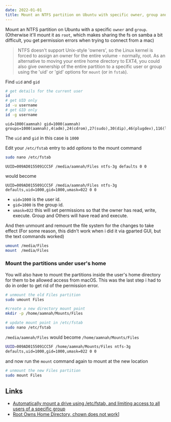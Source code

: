```yaml
---
date: 2022-01-01
title: Mount an NTFS partition on Ubuntu with specific owner, group and permissions
---
```


Mount an NTFS partition on Ubuntu with a specific `owner` and `group`. (Otherwise it'll mount it as `root`, which makes sharing the fs on samba a bit difficult, you get permission errors when trying to connect from a mac)

> NTFS doesn't support Unix-style 'owners', so the Linux kernel is forced to assign an owner for the entire volume - normally, root. As an alternative to moving your entire home directory to EXT4, you could also give ownership of the entire partition to a specific user or group using the 'uid' or 'gid' options for `mount` (or in `fstab`).

Find `uid` and `gid`

```bash
# get details for the current user
id
# get UID only
id -u username
# get GID only
id -g username
```

```
uid=1000(aamnah) gid=1000(aamnah) groups=1000(aamnah),4(adm),24(cdrom),27(sudo),30(dip),46(plugdev),116(lpadmin),126(sambashare),128(kvm),130(libvirt),138(docker)
```

The `uid` and `gid` in this case is `1000`

Edit your `/etc/fstab` entry to add _options_ to the mount command

```bash
sudo nano /etc/fstab
```

```
UUID=009AD0155091CC5F /media/aamnah/Files ntfs-3g defaults 0 0
```

would become

```
UUID=009AD0155091CC5F /media/aamnah/Files ntfs-3g
defaults,uid=1000,gid=1000,umask=022 0 0
```

- `uid=1000` is the user id.
- `gid=1000` is the group id.
- `umask=022` this will set permissions so that the owner has read, write, execute. Group and Others will have read and execute.

And then unmount and remount the file system for the changes to take effect (For some reason, this didn't work when i did it via gparted GUI, but the text commands worked)

```bash
umount /media/Files
mount  /media/Files
```

### Mount the partitions under user's home

You will also have to mount the partitions inside the user's home directory for them to be allowed access from macOS. This was the last step i had to do in order to get rid of the permission error.

```bash
# unmount the old Files partition
sudo umount Files

#create a new directory mount point
mkdir -p /home/aamnah/Mounts/Files

# update mount point in /etc/fstab
sudo nano /etc/fstab
```

`/media/aamnah/Files` would become `/home/aamnah/Mounts/Files`

```bash
UUID=009AD0155091CC5F /home/aamnah/Mounts/Files ntfs-3g
defaults,uid=1000,gid=1000,umask=022 0 0
```

and now run the `mount` command again to mount at the new location

```bash
# unmount the new Files partition
sudo mount Files
```

## Links

- [Automatically mount a drive using /etc/fstab, and limiting access to all users of a specific group](https://unix.stackexchange.com/questions/204641/automatically-mount-a-drive-using-etc-fstab-and-limiting-access-to-all-users-o)
- [Root Owns Home Directory, chown does not work](https://askubuntu.com/questions/350580/root-owns-home-directory-chown-does-not-work)]
